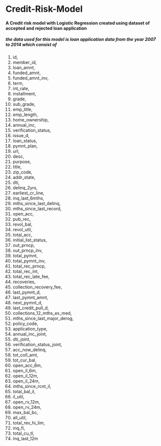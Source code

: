 # Credit-Risk-Model
#### A Credit risk model with Logistic Regression created using dataset of accepted and rejected loan application

##### the data used for this model is loan application data from the year 2007 to 2014 which consist of 
1.	id,
2.	member_id,
3.	loan_amnt,
4.	funded_amnt,
5.	funded_amnt_inv,
6.	term,
7.	int_rate,
8.	installment,
9.	grade,
10.	sub_grade,
11.	emp_title,
12.	emp_length,
13.	home_ownership,
14.	annual_inc,
15.	verification_status,
16.	issue_d,
17.	loan_status,
18.	pymnt_plan,
19.	url,
20.	desc,
21.	purpose,
22.	title,
23.	zip_code,
24.	addr_state,
25.	dti,
26.	delinq_2yrs,
27.	earliest_cr_line,
28.	inq_last_6mths,
29.	mths_since_last_delinq,
30.	mths_since_last_record,
31.	open_acc,
32.	pub_rec,
33.	revol_bal,
34.	revol_util,
35.	total_acc,
36.	initial_list_status,
37.	out_prncp,
38.	out_prncp_inv,
39.	total_pymnt,
40.	total_pymnt_inv,
41.	total_rec_prncp,
42.	total_rec_int,
43.	total_rec_late_fee,
44.	recoveries,
45.	collection_recovery_fee,
46.	last_pymnt_d,
47.	last_pymnt_amnt,
48.	next_pymnt_d,
49.	last_credit_pull_d,
50.	collections_12_mths_ex_med,
51.	mths_since_last_major_derog,
52.	policy_code,
53.	application_type,
54.	annual_inc_joint,
55.	dti_joint,
56.	verification_status_joint,
57.	acc_now_delinq,
58.	tot_coll_amt,
59.	tot_cur_bal,
60.	open_acc_6m,
61.	open_il_6m,
62.	open_il_12m,
63.	open_il_24m,
64.	mths_since_rcnt_il,
65.	total_bal_il,
66.	il_util,
67.	open_rv_12m,
68.	open_rv_24m,
69.	max_bal_bc,
70.	all_util,
71.	total_rev_hi_lim,
72.	inq_fi,
73.	total_cu_tl,
74.	inq_last_12m
